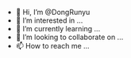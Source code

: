 - 👋 Hi, I’m @DongRunyu
- 👀 I’m interested in ...
- 🌱 I’m currently learning ...
- 💞️ I’m looking to collaborate on ...
- 📫 How to reach me ...

<!---
DongRunyu/DongRunyu is a ✨ special ✨ repository because its `README.md` (this file) appears on your GitHub profile.
You can click the Preview link to take a look at your changes.
--->
